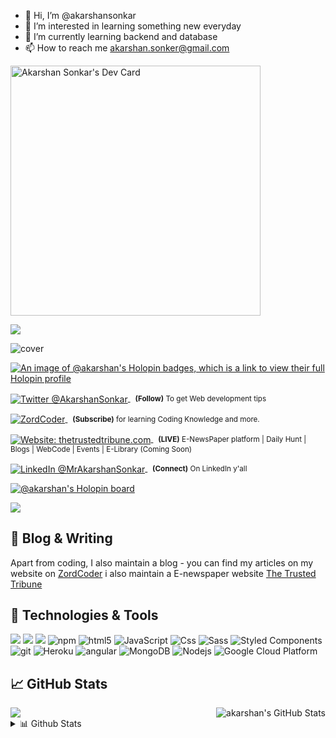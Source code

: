- 👋 Hi, I’m @akarshansonkar
- 👀 I’m interested in learning something new everyday 
- 🌱 I’m currently learning backend and database
- 📫 How to reach me akarshan.sonker@gmail.com

<a href="https://app.daily.dev/akarshansonkar"><img src="https://api.daily.dev/devcards/4db3c812ba2f41919e28e289f48da2a9.png?r=571" width="400" alt="Akarshan Sonkar's Dev Card"/></a>

![](https://komarev.com/ghpvc/?username=akarshansonkar&label=PROFILE+VIEWS)

<img alt="cover" src="https://cdn.hashnode.com/res/hashnode/image/upload/v1674204697879/e21c4812-07db-4a55-aaf3-87b2fa451655.png?auto=compress,format&format=webp">

[![An image of @akarshan's Holopin badges, which is a link to view their full Holopin profile](https://holopin.me/akarshan)](https://holopin.io/@akarshan)



<div align="left">
	<p>
		<a href="https://twitter.com/sonkar_aka75103">
			<img alt="Twitter @AkarshanSonkar" align="center" src="https://img.shields.io/badge/-%40AkarshanSonkar-blue" />
		</a>&nbsp;
		<small>
			<strong>(Follow)</strong> To get Web development tips
		</small>
	</p>
	<p>
		<a href="https://zordcoder.live/">
			<img alt="ZordCoder" align="center" src="https://img.shields.io/badge/-ZordCoder-blue" />
		</a>&nbsp;
		<small>
			<strong>(Subscribe)</strong> for learning Coding Knowledge and more.
		</small>
	</p>
	<p>
		<a href="https://www.thetrustedtribune.com/">
			<img alt="Website: thetrustedtribune.com" align="center" src="https://img.shields.io/badge/-The%20Trusted%20Tribune-blue" />
		</a>&nbsp;
		<small>
			<strong>(LIVE)</strong> E-NewsPaper platform | Daily Hunt | Blogs | WebCode | Events | E-Library (Coming Soon)
		</small>
	</p>
	<p>
		<a href="https://www.linkedin.com/in/akarshan-sonkar-a101301a1/">
			<img alt="LinkedIn @MrAkarshanSonkar" align="center" 
src="https://img.shields.io/badge/-Linkedin-blue" />
		</a>&nbsp;
		<small>
			<strong>(Connect)</strong> On LinkedIn y'all
		</small>
	</p>
</div>

[![@akarshan's Holopin board](https://holopin.me/akarshan)](https://holopin.io/@akarshan)




![](https://github.com/akarshansonkar)

[s]: https://github.com/akarshansonkar

[g]: https://github.com/akarshansonkar


## 🎉 Blog & Writing

Apart from coding, I also maintain a blog - you can find my articles on my website  on [ZordCoder](https://www.zordcoder.live)
i also maintain a E-newspaper website [The Trusted Tribune](thetrustedtribune.com)

## 🔧 Technologies & Tools

![](https://img.shields.io/badge/Code-Python-informational?style=flat&logo=python&logoColor=white&color=2bbc8a)
![](https://img.shields.io/badge/Code-JavaScript-informational?style=flat&logo=javascript&logoColor=white&color=2bbc8a)
![](https://img.shields.io/badge/Node%20JS-Node%20Js-green?style=flat&logo=nodejs&logoColor=white&color=2bbc8a)
 <img alt="npm" src="https://img.shields.io/badge/-NPM-CB3837?style=flat-square&logo=npm&logoColor=white" />
  <img alt="html5" src="https://img.shields.io/badge/-HTML5-E34F26?style=flat-square&logo=html5&logoColor=white" />
  <img alt="JavaScript" src="https://img.shields.io/badge/JavaScript-323330?style=flat-square&logo=javascript&logoColor=F7DF1E" />
  <img alt="Css" src="https://img.shields.io/badge/CSS-239120?&style=flat-square&logo=css3&logoColor=white" />
  <img alt="Sass" src="https://img.shields.io/badge/-Sass-CC6699?style=flat-square&logo=sass&logoColor=white" />
  <img alt="Styled Components" src="https://img.shields.io/badge/-Styled_Components-db7092?style=flat-square&logo=styled-components&logoColor=white" />
  <img alt="git" src="https://img.shields.io/badge/-Git-F05032?style=flat-square&logo=git&logoColor=white" />
  <img alt="Heroku" src="https://img.shields.io/badge/-Heroku-430098?style=flat-square&logo=heroku&logoColor=white" />
  <img alt="angular" src="https://img.shields.io/badge/-Angular-DD0031?style=flat-square&logo=angular&logoColor=white" />
  <img alt="MongoDB" src="https://img.shields.io/badge/-MongoDB-13aa52?style=flat-square&logo=mongodb&logoColor=white" />
  <img alt="Nodejs" src="https://img.shields.io/badge/-Nodejs-43853d?style=flat-square&logo=Node.js&logoColor=white" />
  <img alt="Google Cloud Platform" src="https://img.shields.io/badge/-Google_Cloud_Platform-1a73e8?style=flat-square&logo=google-cloud&logoColor=white" />



## &#x1f4c8; GitHub Stats

<a href="https://github.com/akarshansonkar">
  <img align="center" src="https://github-readme-stats.vercel.app/api/top-langs/?username=akarshansonkar&hide=css,html,tex&title_color=ffffff&text_color=c9cacc&icon_color=2bbc8a&bg_color=1d1f21" />
</a>
<a href="https://github.com/akarshansonkar">
  <img align="right" src="https://github-readme-stats.vercel.app/api?username=akarshansonkar&show_icons=true&line_height=27&count_private=true&title_color=ffffff&text_color=c9cacc&icon_color=2bbc8a&bg_color=1d1f21" alt="akarshan's GitHub Stats" />
</a>




   



[2.1]: http://i.imgur.com/0o48UoR.png (github icon with padding)



[2.2]: http://i.imgur.com/9I6NRUm.png (github icon without padding)
[3.2]: https://raw.githubusercontent.com/MartinHeinz/MartinHeinz/master/linkedin-3-16.png (LinkedIn icon without padding)




[2]: https://github.com/akarshansonkar
[3]: https://www.linkedin.com/in/akarshan-sonkar-a101301a1/


 <details>
<summary>📊 Github Stats</summary>

<p align="center"> <img src="https://github-readme-stats.vercel.app/api?username=akarshansonkar&show_icons=true&theme=gotham" alt="Akarshan Sonkar | Stats" />




